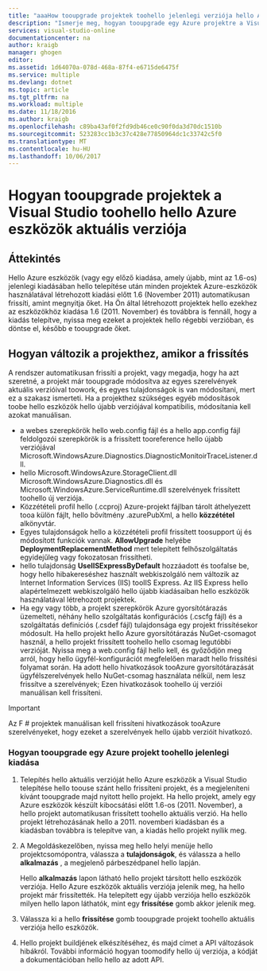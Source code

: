 ```yaml
---
title: "aaaHow tooupgrade projektek toohello jelenlegi verziója hello Azure eszközök |} Microsoft Docs"
description: "Ismerje meg, hogyan tooupgrade egy Azure projektre a Visual Studio toohello jelenlegi verziójával hello Azure-eszközök"
services: visual-studio-online
documentationcenter: na
author: kraigb
manager: ghogen
editor: 
ms.assetid: 1d64070a-078d-468a-87f4-e6715de6475f
ms.service: multiple
ms.devlang: dotnet
ms.topic: article
ms.tgt_pltfrm: na
ms.workload: multiple
ms.date: 11/18/2016
ms.author: kraigb
ms.openlocfilehash: c89ba43af0f2fd9db46ce0c90f0da3d70dc1510b
ms.sourcegitcommit: 523283cc1b3c37c428e77850964dc1c33742c5f0
ms.translationtype: MT
ms.contentlocale: hu-HU
ms.lasthandoff: 10/06/2017
---
```

# <a name="how-tooupgrade-projects-toohello-current-version-of-hello-azure-tools-for-visual-studio"></a>Hogyan tooupgrade projektek a Visual Studio toohello hello Azure eszközök aktuális verziója
## <a name="overview"></a>Áttekintés
Hello Azure eszközök (vagy egy előző kiadása, amely újabb, mint az 1.6-os) jelenlegi kiadásában hello telepítése után minden projektek Azure-eszközök használatával létrehozott kiadási előtt 1.6 (November 2011) automatikusan frissíti, amint megnyitja őket. Ha Ön által létrehozott projektek hello ezekhez az eszközökhöz kiadása 1.6 (2011. November) és továbbra is fennáll, hogy a kiadás telepítve, nyissa meg ezeket a projektek hello régebbi verzióban, és döntse el, később e tooupgrade őket.

## <a name="how-your-project-changes-when-you-upgrade-it"></a>Hogyan változik a projekthez, amikor a frissítés
A rendszer automatikusan frissíti a projekt, vagy megadja, hogy ha azt szeretné, a projekt már tooupgrade módosítva az egyes szerelvények aktuális verzióival toowork, és egyes tulajdonságok is van módosítani, mert ez a szakasz ismerteti. Ha a projekthez szükséges egyéb módosítások toobe hello eszközök hello újabb verziójával kompatibilis, módosítania kell azokat manuálisan.

* a webes szerepkörök hello web.config fájl és a hello app.config fájl feldolgozói szerepkörök is a frissített tooreference hello újabb verziójával Microsoft.WindowsAzure.Diagnostics.DiagnosticMonitoirTraceListener.dll.
* hello Microsoft.WindowsAzure.StorageClient.dll Microsoft.WindowsAzure.Diagnostics.dll és Microsoft.WindowsAzure.ServiceRuntime.dll szerelvények frissített toohello új verziója.
* Közzétételi profil hello (.ccproj) Azure-projekt fájlban tárolt áthelyezett tooa külön fájlt, hello bővítmény .azurePubXml, a hello **közzététel** alkönyvtár.
* Egyes tulajdonságok hello a közzétételi profil frissített toosupport új és módosított funkciók vannak. **AllowUpgrade** helyébe **DeploymentReplacementMethod** mert telepített felhőszolgáltatás egyidejűleg vagy fokozatosan frissítheti.
* hello tulajdonság **UseIISExpressByDefault** hozzáadott és toofalse be, hogy hello hibakereséshez használt webkiszolgáló nem változik az Internet Information Services (IIS) tooIIS Express. Az IIS Express hello alapértelmezett webkiszolgáló hello újabb kiadásaiban hello eszközök használatával létrehozott projektek.
* Ha egy vagy több, a projekt szerepkörök Azure gyorsítótárazás üzemelteti, néhány hello szolgáltatás konfigurációs (.cscfg fájl) és a szolgáltatás definíciós (.csdef fájl) tulajdonsága egy projekt frissítésekor módosult. Ha hello projekt hello Azure gyorsítótárazás NuGet-csomagot használ, a hello projekt frissített toohello hello csomag legutóbbi verzióját. Nyissa meg a web.config fájl hello kell, és győződjön meg arról, hogy hello ügyfél-konfigurációt megfelelően maradt hello frissítési folyamat során. Ha adott hello hivatkozások tooAzure gyorsítótárazását ügyfélszerelvények hello NuGet-csomag használata nélkül, nem lesz frissítve a szerelvények; Ezen hivatkozások toohello új verziói manuálisan kell frissíteni.

> [!IMPORTANT]
> Az F # projektek manuálisan kell frissíteni hivatkozások tooAzure szerelvényeket, hogy ezeket a szerelvények hello újabb verzióit hivatkozó.
> 
> 

### <a name="how-tooupgrade-an-azure-project-toohello-current-release"></a>Hogyan tooupgrade egy Azure projekt toohello jelenlegi kiadása
1. Telepítés hello aktuális verzióját hello Azure eszközök a Visual Studio telepítése hello toouse szánt hello frissíteni projekt, és a megjeleníteni kívánt tooupgrade majd nyitott hello projekt. Ha hello projekt, amely egy Azure eszközök készült kibocsátási előtt 1.6-os (2011. November), a hello projekt automatikusan frissített toohello aktuális verzió. Ha hello projekt létrehozásának hello a 2011. novemberi kiadásban és a kiadásban továbbra is telepítve van, a kiadás hello projekt nyílik meg.
2. A Megoldáskezelőben, nyissa meg hello helyi menüje hello projektcsomópontra, válassza a **tulajdonságok**, és válassza a hello **alkalmazás** , a megjelenő párbeszédpanel hello lapján.
   
    Hello **alkalmazás** lapon látható hello projekt társított hello eszközök verziója. Hello Azure eszközök aktuális verziója jelenik meg, ha hello projekt már frissítették. Ha telepített egy újabb verziója hello eszközök milyen hello lapon láthatók, mint egy **frissítése** gomb akkor jelenik meg.
3. Válassza ki a hello **frissítése** gomb tooupgrade projekt toohello aktuális verziója hello eszközök.
4. Hello projekt buildjének elkészítéséhez, és majd címet a API változások hibákról. További információ hogyan toomodify hello új verziója, a kódját a dokumentációban hello hello az adott API.

